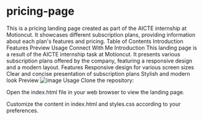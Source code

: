 # pricing-page
This is a pricing landing page created as part of the AICTE internship at Motioncut. It showcases different subscription plans, providing information about each plan's features and pricing.
Table of Contents
Introduction
Features
Preview
Usage
Connect With Me
Introduction
This landing page is a result of the AICTE internship task at Motioncut. It presents various subscription plans offered by the company, featuring a responsive design and a modern layout.
Features
Responsive design for various screen sizes
Clear and concise presentation of subscription plans
Stylish and modern look
Preview
![image](https://github.com/reshh12/pricing-page/assets/135996120/cff2b885-13b6-4599-9fab-79bd9f2988d8)
Usage
Clone the repository:

Open the index.html file in your web browser to view the landing page.

Customize the content in index.html and styles.css according to your preferences.
